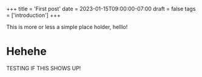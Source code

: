 +++
title = 'First post'
date = 2023-01-15T09:00:00-07:00
draft = false
tags = ['introduction']
+++

This is more or less a simple place holder, helllo!


# Hehehe
TESTING IF THIS SHOWS UP!